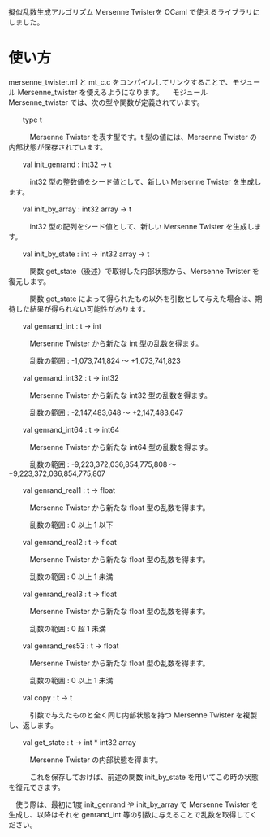 擬似乱数生成アルゴリズム Mersenne Twisterを OCaml で使えるライブラリにしました。
# 使い方
mersenne_twister.ml と mt_c.c をコンパイルしてリンクすることで、モジュール Mersenne_twister を使えるようになります。
　モジュール Mersenne_twister では、次の型や関数が定義されています。

　　type t

　　　Mersenne Twister を表す型です。t 型の値には、Mersenne Twister の内部状態が保存されています。


　　val init_genrand : int32 -> t

　　　int32 型の整数値をシード値として、新しい Mersenne Twister を生成します。


　　val init_by_array : int32 array -> t

　　　int32 型の配列をシード値として、新しい Mersenne Twister を生成します。


　　val init_by_state : int -> int32 array -> t

　　　関数 get_state（後述）で取得した内部状態から、Mersenne Twister を復元します。

　　　関数 get_state によって得られたもの以外を引数として与えた場合は、期待した結果が得られない可能性があります。


　　val genrand_int : t -> int

　　　Mersenne Twister から新たな int 型の乱数を得ます。

　　　乱数の範囲 : -1,073,741,824 ～ +1,073,741,823 


　　val genrand_int32 : t -> int32

　　　Mersenne Twister から新たな int32 型の乱数を得ます。

　　　乱数の範囲 : -2,147,483,648 ～ +2,147,483,647 


　　val genrand_int64 : t -> int64

　　　Mersenne Twister から新たな int64 型の乱数を得ます。

　　　乱数の範囲 : -9,223,372,036,854,775,808 ～ +9,223,372,036,854,775,807 


　　val genrand_real1 : t -> float

　　　Mersenne Twister から新たな float 型の乱数を得ます。

　　　乱数の範囲 : 0 以上 1 以下 


　　val genrand_real2 : t -> float

　　　Mersenne Twister から新たな float 型の乱数を得ます。

　　　乱数の範囲 : 0 以上 1 未満 


　　val genrand_real3 : t -> float

　　　Mersenne Twister から新たな float 型の乱数を得ます。

　　　乱数の範囲 : 0 超 1 未満 


　　val genrand_res53 : t -> float

　　　Mersenne Twister から新たな float 型の乱数を得ます。

　　　乱数の範囲 : 0 以上 1 未満 


　　val copy : t -> t

　　　引数で与えたものと全く同じ内部状態を持つ Mersenne Twister を複製し、返します。


　　val get_state : t -> int * int32 array

　　　Mersenne Twister の内部状態を得ます。

　　　これを保存しておけば、前述の関数 init_by_state を用いてこの時の状態を復元できます。


　使う際は、最初に1度 init_genrand や init_by_array で Mersenne Twister を生成し、以降はそれを genrand_int 等の引数に与えることで乱数を取得してください。
